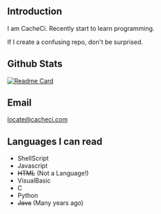 ## Introduction

I am CacheCi. Recently start to learn programming.

If I create a confusing repo, don't be surprised.



## Github Stats

[![Readme Card](https://github-readme-stats.vercel.app/api?username=cacheci&include_all_commits=true&show_icons=true&theme=skyblue&count_private=true&hide_border=true)](https://github.com/anuraghazra/github-readme-stats)

## Email
locate@cacheci.com

## Languages I can read

- ShellScript
- Javascript
- ~~HTML~~ (Not a Language!)
- VisualBasic
- C
- Python
- ~~Java~~ (Many years ago)
